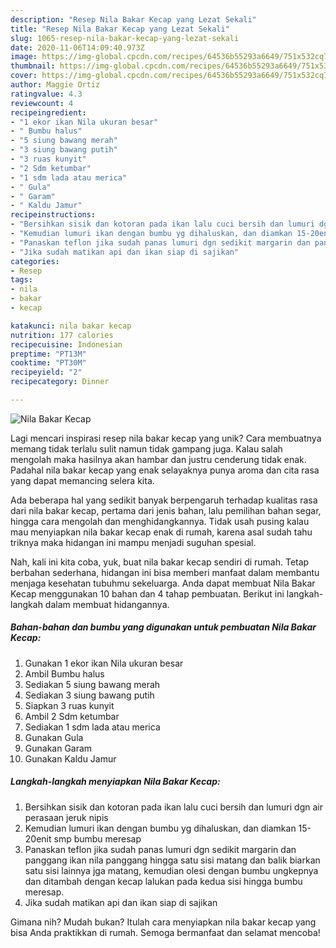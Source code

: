 ```yaml
---
description: "Resep Nila Bakar Kecap yang Lezat Sekali"
title: "Resep Nila Bakar Kecap yang Lezat Sekali"
slug: 1065-resep-nila-bakar-kecap-yang-lezat-sekali
date: 2020-11-06T14:09:40.973Z
image: https://img-global.cpcdn.com/recipes/64536b55293a6649/751x532cq70/nila-bakar-kecap-foto-resep-utama.jpg
thumbnail: https://img-global.cpcdn.com/recipes/64536b55293a6649/751x532cq70/nila-bakar-kecap-foto-resep-utama.jpg
cover: https://img-global.cpcdn.com/recipes/64536b55293a6649/751x532cq70/nila-bakar-kecap-foto-resep-utama.jpg
author: Maggie Ortiz
ratingvalue: 4.3
reviewcount: 4
recipeingredient:
- "1 ekor ikan Nila ukuran besar"
- " Bumbu halus"
- "5 siung bawang merah"
- "3 siung bawang putih"
- "3 ruas kunyit"
- "2 Sdm ketumbar"
- "1 sdm lada atau merica"
- " Gula"
- " Garam"
- " Kaldu Jamur"
recipeinstructions:
- "Bersihkan sisik dan kotoran pada ikan lalu cuci bersih dan lumuri dgn air perasaan jeruk nipis"
- "Kemudian lumuri ikan dengan bumbu yg dihaluskan, dan diamkan 15-20enit smp bumbu meresap"
- "Panaskan teflon jika sudah panas lumuri dgn sedikit margarin dan panggang ikan nila panggang hingga satu sisi matang dan balik biarkan satu sisi lainnya jga matang, kemudian olesi dengan bumbu ungkepnya dan ditambah dengan kecap lalukan pada kedua sisi hingga bumbu meresap."
- "Jika sudah matikan api dan ikan siap di sajikan"
categories:
- Resep
tags:
- nila
- bakar
- kecap

katakunci: nila bakar kecap 
nutrition: 177 calories
recipecuisine: Indonesian
preptime: "PT13M"
cooktime: "PT30M"
recipeyield: "2"
recipecategory: Dinner

---
```



![Nila Bakar Kecap](https://img-global.cpcdn.com/recipes/64536b55293a6649/751x532cq70/nila-bakar-kecap-foto-resep-utama.jpg)

Lagi mencari inspirasi resep nila bakar kecap yang unik? Cara membuatnya memang tidak terlalu sulit namun tidak gampang juga. Kalau salah mengolah maka hasilnya akan hambar dan justru cenderung tidak enak. Padahal nila bakar kecap yang enak selayaknya punya aroma dan cita rasa yang dapat memancing selera kita.

Ada beberapa hal yang sedikit banyak berpengaruh terhadap kualitas rasa dari nila bakar kecap, pertama dari jenis bahan, lalu pemilihan bahan segar, hingga cara mengolah dan menghidangkannya. Tidak usah pusing kalau mau menyiapkan nila bakar kecap enak di rumah, karena asal sudah tahu triknya maka hidangan ini mampu menjadi suguhan spesial.




Nah, kali ini kita coba, yuk, buat nila bakar kecap sendiri di rumah. Tetap berbahan sederhana, hidangan ini bisa memberi manfaat dalam membantu menjaga kesehatan tubuhmu sekeluarga. Anda dapat membuat Nila Bakar Kecap menggunakan 10 bahan dan 4 tahap pembuatan. Berikut ini langkah-langkah dalam membuat hidangannya.

<!--inarticleads1-->

##### Bahan-bahan dan bumbu yang digunakan untuk pembuatan Nila Bakar Kecap:

1. Gunakan 1 ekor ikan Nila ukuran besar
1. Ambil  Bumbu halus
1. Sediakan 5 siung bawang merah
1. Sediakan 3 siung bawang putih
1. Siapkan 3 ruas kunyit
1. Ambil 2 Sdm ketumbar
1. Sediakan 1 sdm lada atau merica
1. Gunakan  Gula
1. Gunakan  Garam
1. Gunakan  Kaldu Jamur




<!--inarticleads2-->

##### Langkah-langkah menyiapkan Nila Bakar Kecap:

1. Bersihkan sisik dan kotoran pada ikan lalu cuci bersih dan lumuri dgn air perasaan jeruk nipis
1. Kemudian lumuri ikan dengan bumbu yg dihaluskan, dan diamkan 15-20enit smp bumbu meresap
1. Panaskan teflon jika sudah panas lumuri dgn sedikit margarin dan panggang ikan nila panggang hingga satu sisi matang dan balik biarkan satu sisi lainnya jga matang, kemudian olesi dengan bumbu ungkepnya dan ditambah dengan kecap lalukan pada kedua sisi hingga bumbu meresap.
1. Jika sudah matikan api dan ikan siap di sajikan




Gimana nih? Mudah bukan? Itulah cara menyiapkan nila bakar kecap yang bisa Anda praktikkan di rumah. Semoga bermanfaat dan selamat mencoba!
